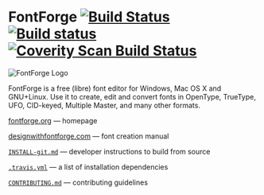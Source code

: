 # FontForge [![Build Status](https://travis-ci.org/fontforge/fontforge.png)](https://travis-ci.org/fontforge/fontforge) [![Build status](https://ci.appveyor.com/api/projects/status/y5x0fd1xj23n9l2o?svg=true)](https://ci.appveyor.com/project/fontforge/fontforge) [![Coverity Scan Build Status](https://scan.coverity.com/projects/792/badge.svg?flat=1)](https://scan.coverity.com/projects/792)

![FontForge Logo](http://fontforge.github.io/assets/img/logo-transparent.png)

FontForge is a free (libre) font editor for Windows, Mac OS X and GNU+Linux. 
Use it to create, edit and convert fonts in OpenType, TrueType, UFO, CID-keyed, Multiple Master, and many other formats.

[fontforge.org](http://fontforge.org) &mdash; homepage

[designwithfontforge.com](http://designwithfontforge.com) &mdash; font creation manual

[`INSTALL-git.md`](INSTALL-git.md) &mdash; developer instructions to build from source

[`.travis.yml`](.travis.yml) &mdash; a list of installation dependencies

[`CONTRIBUTING.md`](CONTRIBUTING.md) &mdash; contributing guidelines
